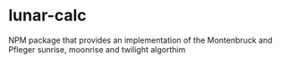 # lunar-calc
NPM package that provides an implementation of the Montenbruck and Pfleger sunrise, moonrise and twilight algorthim
